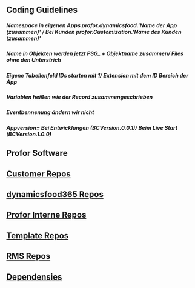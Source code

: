 ## Coding Guidelines
##### Namespace in eigenen Apps profor.dynamicsfood.'Name der App (zusammen)' / Bei Kunden profor.Customization.'Name des Kunden (zusammen)'
##### Name in Objekten werden jetzt PSG_ + Objektname zusammen/ Files ohne den Unterstrich
##### Eigene Tabellenfeld IDs starten mit 1/ Extension mit dem ID Bereich der App
##### Variablen heißen wie der Record zusammengeschrieben
##### Eventbennenung ändern wir nicht
##### Appversion= Bei Entwicklungen (BCVersion.0.0.1)/ Beim Live Start (BCVersion.1.0.0)

## Profor Software

## [Customer Repos](https://github.com/orgs/profor-software/repositories?q=Customer&type=all&language=&sort=) 

## [dynamicsfood365 Repos](https://github.com/orgs/profor-software/repositories?q=dynamicsfood365&type=all&language=&sort=)

## [Profor Interne Repos](https://github.com/orgs/profor-software/repositories?q=Profor&type=all&language=&sort=) 

## [Template Repos](https://github.com/orgs/profor-software/repositories?q=Template&type=all&language=&sort=) 

## [RMS Repos](https://github.com/orgs/profor-software/repositories?q=RMS&type=all&language=&sort=) 

## [Dependensies](https://github.com/orgs/profor-software/repositories?q=Dependency&type=all&language=&sort=) 

